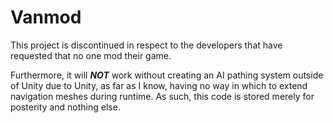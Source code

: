 # Vanmod
This project is discontinued in respect to the developers that have requested that no one mod their game. 

Furthermore, it will ***NOT*** work without creating an AI pathing system outside of Unity due to Unity, as far as I know, having no way in which to extend navigation meshes during runtime.  As such, this code is stored merely for posterity and nothing else.
